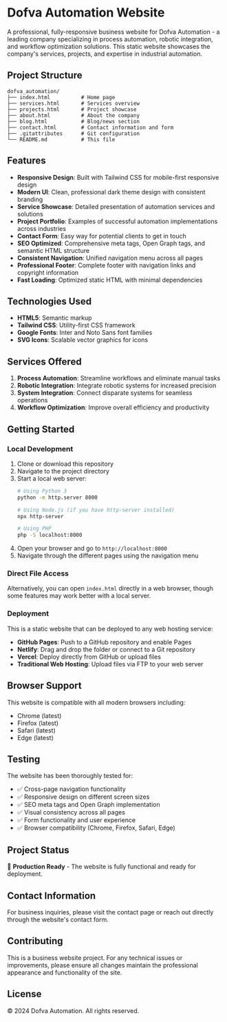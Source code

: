 # Dofva Automation Website

A professional, fully-responsive business website for Dofva Automation - a leading company specializing in process automation, robotic integration, and workflow optimization solutions. This static website showcases the company's services, projects, and expertise in industrial automation.

## Project Structure

```
dofva_automation/
├── index.html          # Home page
├── services.html       # Services overview
├── projects.html       # Project showcase
├── about.html          # About the company
├── blog.html           # Blog/news section
├── contact.html        # Contact information and form
├── .gitattributes      # Git configuration
└── README.md           # This file
```

## Features

- **Responsive Design**: Built with Tailwind CSS for mobile-first responsive design
- **Modern UI**: Clean, professional dark theme design with consistent branding
- **Service Showcase**: Detailed presentation of automation services and solutions
- **Project Portfolio**: Examples of successful automation implementations across industries
- **Contact Form**: Easy way for potential clients to get in touch
- **SEO Optimized**: Comprehensive meta tags, Open Graph tags, and semantic HTML structure
- **Consistent Navigation**: Unified navigation menu across all pages
- **Professional Footer**: Complete footer with navigation links and copyright information
- **Fast Loading**: Optimized static HTML with minimal dependencies

## Technologies Used

- **HTML5**: Semantic markup
- **Tailwind CSS**: Utility-first CSS framework
- **Google Fonts**: Inter and Noto Sans font families
- **SVG Icons**: Scalable vector graphics for icons

## Services Offered

1. **Process Automation**: Streamline workflows and eliminate manual tasks
2. **Robotic Integration**: Integrate robotic systems for increased precision
3. **System Integration**: Connect disparate systems for seamless operations
4. **Workflow Optimization**: Improve overall efficiency and productivity

## Getting Started

### Local Development

1. Clone or download this repository
2. Navigate to the project directory
3. Start a local web server:
   ```bash
   # Using Python 3
   python -m http.server 8000
   
   # Using Node.js (if you have http-server installed)
   npx http-server
   
   # Using PHP
   php -S localhost:8000
   ```
4. Open your browser and go to `http://localhost:8000`
5. Navigate through the different pages using the navigation menu

### Direct File Access

Alternatively, you can open `index.html` directly in a web browser, though some features may work better with a local server.

### Deployment

This is a static website that can be deployed to any web hosting service:
- **GitHub Pages**: Push to a GitHub repository and enable Pages
- **Netlify**: Drag and drop the folder or connect to a Git repository
- **Vercel**: Deploy directly from GitHub or upload files
- **Traditional Web Hosting**: Upload files via FTP to your web server

## Browser Support

This website is compatible with all modern browsers including:
- Chrome (latest)
- Firefox (latest)
- Safari (latest)
- Edge (latest)

## Testing

The website has been thoroughly tested for:
- ✅ Cross-page navigation functionality
- ✅ Responsive design on different screen sizes
- ✅ SEO meta tags and Open Graph implementation
- ✅ Visual consistency across all pages
- ✅ Form functionality and user experience
- ✅ Browser compatibility (Chrome, Firefox, Safari, Edge)

## Project Status

🚀 **Production Ready** - The website is fully functional and ready for deployment.

## Contact Information

For business inquiries, please visit the contact page or reach out directly through the website's contact form.

## Contributing

This is a business website project. For any technical issues or improvements, please ensure all changes maintain the professional appearance and functionality of the site.

## License

© 2024 Dofva Automation. All rights reserved.
